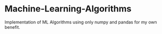 # Machine-Learning-Algorithms
Implementation of ML Algorithms using only numpy and pandas for my own benefit.
